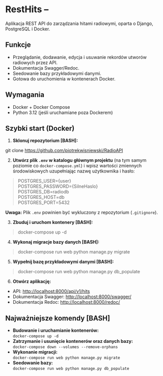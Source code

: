 # RestHits –

Aplikacja REST API do zarządzania hitami radiowymi, oparta o Django, PostgreSQL i Docker.

## Funkcje

- Przeglądanie, dodawanie, edycja i usuwanie rekordów utworów radiowych przez API.
- Dokumentacja Swagger/Redoc.
- Seedowanie bazy przykładowymi danymi.
- Gotowa do uruchomienia w kontenerach Docker.

## Wymagania

- Docker + Docker Compose
- Python 3.12 (jeśli uruchamiane poza Dockerem)

## Szybki start (Docker)

1. **Sklonuj repozytorium [BASH]:**

git clone https://github.com/piotrekwisniewski/RadioAPI

2. **Utwórz plik `.env` w katalogu głównym projektu** (na tym samym poziomie co `docker-compose.yml`) i wpisz wartości zmiennych środowiskowych uzupełniając nazwę użytkownika i hasło:


>POSTGRES_USER={user}  
>POSTGRES_PASSWORD={SilneHaslo}  
>POSTGRES_DB=radiodb  
>POSTGRES_HOST=db  
>POSTGRES_PORT=5432  

 **Uwaga:** Plik `.env` powinien być wykluczony z repozytorium (`.gitignore`).

3. **Zbuduj i uruchom kontenery [BASH]:**

> docker-compose up -d

 4. **Wykonaj migracje bazy danych [BASH]:**

>docker-compose run web python manage.py migrate

5. **Wypełnij bazę przykładowymi danymi [BASH]:**

>docker-compose run web python manage.py db_populate

6. **Otwórz aplikację:**

- API: [http://localhost:8000/api/v1/hits](http://localhost:8000/api/v1/hits)
- Dokumentacja Swagger: [http://localhost:8000/swagger/](http://localhost:8000/swagger/)
- Dokumentacja Redoc: [http://localhost:8000/redoc/](http://localhost:8000/redoc/)



## Najważniejsze komendy [BASH]

- **Budowanie i uruchamianie kontenerów:**  
  `docker-compose up -d`
- **Zatrzymanie i usunięcie kontenerów oraz danych bazy:**  
  `docker-compose down --volumes --remove-orphans`
- **Wykonanie migracji:**  
  `docker-compose run web python manage.py migrate`
- **Seedowanie bazy:**  
  `docker-compose run web python manage.py db_populate`